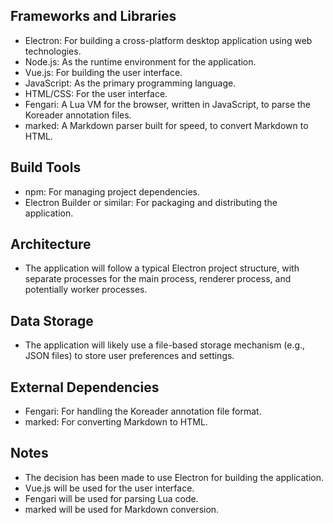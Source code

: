 ## Frameworks and Libraries

-   Electron: For building a cross-platform desktop application using web technologies.
-   Node.js: As the runtime environment for the application.
-   Vue.js: For building the user interface.
-   JavaScript: As the primary programming language.
-   HTML/CSS: For the user interface.
-   Fengari: A Lua VM for the browser, written in JavaScript, to parse the Koreader annotation files.
-   marked: A Markdown parser built for speed, to convert Markdown to HTML.

## Build Tools

-   npm: For managing project dependencies.
-   Electron Builder or similar: For packaging and distributing the application.

## Architecture

-   The application will follow a typical Electron project structure, with separate processes for the main process, renderer process, and potentially worker processes.

## Data Storage

-   The application will likely use a file-based storage mechanism (e.g., JSON files) to store user preferences and settings.

## External Dependencies

-   Fengari: For handling the Koreader annotation file format.
-   marked: For converting Markdown to HTML.

## Notes

-   The decision has been made to use Electron for building the application.
-   Vue.js will be used for the user interface.
-   Fengari will be used for parsing Lua code.
-   marked will be used for Markdown conversion.